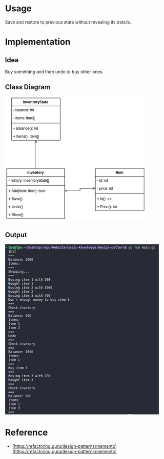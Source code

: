 # Usage

Save and restore to previous state without revealing its details.

# Implementation

## Idea

Buy something and then undo to buy other ones.

## Class Diagram

![class-diagram](img/class-diagram.jpg)

## Output

![output](img/output.png)

# Reference

-   [https://refactoring.guru/design-patterns/memento](https://refactoring.guru/design-patterns/memento)
